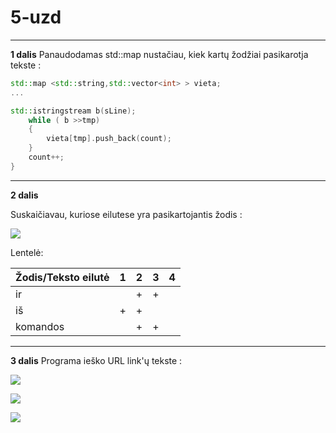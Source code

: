 # 5-uzd
___
**1 dalis**
Panaudodamas std::map nustačiau, kiek kartų žodžiai pasikarotja tekste :
```cpp
std::map <std::string,std::vector<int> > vieta;
...

std::istringstream b(sLine);
    while ( b >>tmp)
    {
        vieta[tmp].push_back(count);
    }
    count++;
}
```
___
**2 dalis**

Suskaičiavau, kuriose eilutese yra pasikartojantis žodis :

![](https://user-images.githubusercontent.com/45967745/58529704-955df480-81e4-11e9-8935-2135b29c3d66.png)

Lentelė:

| Žodis/Teksto eilutė | 1 | 2 | 3 | 4 | 
|---------------------|---|---|---|---|
| ir                  |   | + | + |   |
| iš                  | + | + |   |   |
| komandos            |   | + | + |   |


___
**3 dalis**
Programa ieško URL link'ų tekste :

![](https://user-images.githubusercontent.com/45967745/58530017-becb5000-81e5-11e9-8a88-a1e7adcee25c.png)

![](https://user-images.githubusercontent.com/45967745/58530034-d0acf300-81e5-11e9-8048-07c774c1bf76.png)

![](https://user-images.githubusercontent.com/45967745/58530058-ede1c180-81e5-11e9-89b1-3d92b5920db6.png)
